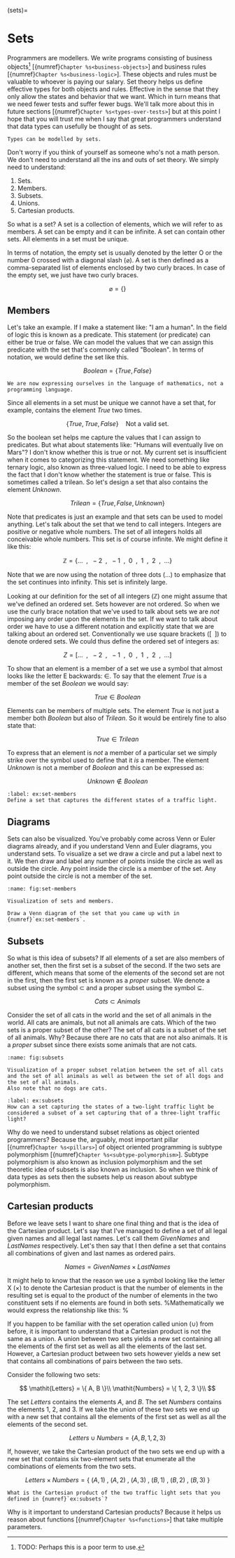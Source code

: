 (sets)=
# Sets

Programmers are modellers.
We write programs consisting of business objects[^business-objects] [{numref}`Chapter %s<business-objects>`]
and business rules [{numref}`Chapter %s<business-logic>`].
These objects and rules must be valuable to whoever is paying our salary.
Set theory helps us define effective types for both objects and rules.
Effective in the sense that they only allow the states and behavior that we want.
Which in turn means that we need fewer tests and suffer fewer bugs.
We'll talk more about this in future sections [{numref}`Chapter %s<types-over-tests>`] but at this point I hope that you will trust me when I say that great programmers understand that data types can usefully be thought of as sets.

[^business-objects]: TODO: Perhaps this is a poor term to use.

```{important}
Types can be modelled by sets.
```

Don't worry if you think of yourself as someone who's not a math person.
We don't need to understand all the ins and outs of set theory.
We simply need to understand:

1. Sets.
2. Members.
3. Subsets.
4. Unions.
5. Cartesian products.

So what is a set?
A set is a collection of elements, which we will refer to as members.
A set can be empty and it can be infinite.
A set can contain other sets.
All elements in a set must be unique.

In terms of notation, the empty set is usually denoted by the letter O or the number 0 crossed with a diagonal slash ($\varnothing$).
A set is then defined as a comma-separated list of elements enclosed by two curly braces.
In case of the empty set, we just have two curly braces.

$$
\varnothing = \{ \}
$$

## Members

Let's take an example.
If I make a statement like: "I am a human".
In the field of logic this is known as a predicate.
This statement (or predicate) can either be true or false.
We can model the values that we can assign this predicate with the set that's commonly called "Boolean".
In terms of notation, we would define the set like this.

$$
\mathit{Boolean} = \{ \mathit{True}, \mathit{False} \}
$$

```{caution}
We are now expressing ourselves in the language of mathematics, not a programming language.
```

Since all elements in a set must be unique we cannot have a set that, for example, contains the element $\mathit{True}$ two times.

$$
\{ \mathit{True}, \mathit{True}, \mathit{False} \} \quad \text{Not a valid set.}
$$

So the boolean set helps me capture the values that I can assign to predicates.
But what about statements like: "Humans will eventually live on Mars"?
I don't know whether this is true or not.
My current set is insufficient when it comes to categorizing this statement.
We need something like ternary logic, also known as three-valued logic.
I need to be able to express the fact that I don't know whether the statement is true or false.
This is sometimes called a trilean.
So let's design a set that also contains the element $\mathit{Unknown}$.

$$
\mathit{Trilean} = \{ \mathit{True}, \mathit{False}, \mathit{Unknown} \}
$$

Note that predicates is just an example and that sets can be used to model anything.
Let's talk about the set that we tend to call integers.
Integers are positive or negative whole numbers.
The set of all integers holds all conceivable whole numbers.
This set is of course infinite.
We might define it like this:

$$
\mathbb{Z} = \{ \dotsc \enspace , \enspace -2 \enspace , \enspace -1 \enspace , \enspace 0 \enspace , \enspace 1 \enspace , \enspace 2 \enspace , \enspace \dotsc \}
$$

Note that we are now using the notation of three dots ($\dotsc$) to emphasize that the set continues into infinity.
This set is infinitely large.

Looking at our definition for the set of all integers ($\mathbb{Z}$) one might assume that we've defined an ordered set.
Sets however are not ordered.
So when we use the curly brace notation that we've used to talk about sets we are *not* imposing any order upon the elements in the set.
If we want to talk about order we have to use a different notation and explicitly state that we are talking about an ordered set.
Conventionally we use square brackets ($[\enspace]$) to denote ordered sets.
We could thus define the ordered set of integers as:

$$
Z = [ \dotsc \enspace , \enspace -2 \enspace , \enspace -1 \enspace , \enspace 0 \enspace , \enspace 1 \enspace , \enspace 2 \enspace , \enspace \dotsc ]
$$

To show that an element is a member of a set we use a symbol that almost looks like the letter E backwards: $\in$.
To say that the element $\mathit{True}$ is a member of the set $\mathit{Boolean}$ we would say:

$$
\mathit{True} \in \mathit{Boolean}
$$

Elements can be members of multiple sets.
The element $\mathit{True}$ is not just a member both $\mathit{Boolean}$ but also of $\mathit{Trilean}$.
So it would be entirely fine to also state that:

$$
\mathit{True} \in \mathit{Trilean}
$$

To express that an element is *not* a member of a particular set we simply strike over the symbol used to define that it *is* a member.
The element $\mathit{Unknown}$ is not a member of $\mathit{Boolean}$ and this can be expressed as:

$$
\mathit{Unknown} \not\in \mathit{Boolean}
$$

```{exercise}
:label: ex:set-members
Define a set that captures the different states of a traffic light.
```


## Diagrams

Sets can also be visualized.
You've probably come across Venn or Euler diagrams already, and if you understand Venn and Euler diagrams, you understand sets.
To visualize a set we draw a circle and put a label next to it.
We then draw and label any number of points inside the circle as well as outside the circle.
Any point inside the circle is a member of the set.
Any point outside the circle is not a member of the set.

```{figure} ../images/sets-and-members.jpg
:name: fig:set-members

Visualization of sets and members.
```

```{exercise}
Draw a Venn diagram of the set that you came up with in {numref}`ex:set-members`.
```

## Subsets

So what is this idea of subsets?
If all elements of a set are also members of another set, then the first set is a subset of the second.
If the two sets are different, which means that some of the elements of the second set are not in the first, then the first set is known as a *proper* subset.
We denote a subset using the symbol $\subset$ and a proper subset using the symbol $\subseteq$.

$$
\mathit{Cats} \subset \mathit{Animals}
$$

Consider the set of all cats in the world and the set of all animals in the world.
All cats are animals, but not all animals are cats.
Which of the two sets is a proper subset of the other?
The set of all cats is a subset of the set of all animals.
Why? Because there are no cats that are not also animals.
It is a *proper* subset since there exists some animals that are not cats.

```{figure} ../images/subsets.jpg
:name: fig:subsets

Visualization of a proper subset relation between the set of all cats and the set of all animals as well as between the set of all dogs and the set of all animals.
Also note that no dogs are cats.
```

```{exercise}
:label: ex:subsets
How can a set capturing the states of a two-light traffic light be considered a subset of a set capturing that of a three-light traffic light?
```

Why do we need to understand subset relations as object oriented programmers?
Because the, arguably, most important pillar [{numref}`Chapter %s<pillars>`] of object oriented programming is subtype polymorphism [{numref}`Chapter %s<subtype-polymorphism>`].
Subtype polymorphism is also known as inclusion polymorphism and the set theoretic idea of subsets is also known as inclusion.
So when we think of data types as sets then the subsets help us reason about subtype polymorphism.


## Cartesian products

Before we leave sets I want to share one final thing and that is the idea of the Cartesian product.
Let's say that I've managed to define a set of all legal given names and all legal last names.
Let's call them $\mathit{GivenNames}$ and $\mathit{LastNames}$ respectively.
Let's then say that I then define a set that contains all combinations of given and last names as ordered pairs.

$$
\mathit{Names} = \mathit{GivenNames} \times \mathit{LastNames}
$$

It might help to know that the reason we use a symbol looking like the letter X ($\times$) to denote the Cartesian product is that the number of elements in the resulting set is equal to the product of the number of elements in the two constituent sets if no elements are found in both sets.
%Mathematically we would express the relationship like this:
%$$
%|\mathit{Names}| = |\mathit{GivenNames}| * |\mathit{LastNames}|
%$$

If you happen to be familiar with the set operation called union ($\cup$) from before, it is important to understand that a Cartesian product is not the same as a union.
A union between two sets yields a new set containing all the elements of the first set as well as all the elements of the last set.
However, a Cartesian product between two sets however yields a new set that contains all combinations of pairs between the two sets.

Consider the following two sets:

$$
\mathit{Letters} = \{ A, B \}\\
\mathit{Numbers} = \{ 1, 2, 3 \}\\
$$

The set $\mathit{Letters}$ contains the elements $A$, and $B$.
The set $\mathit{Numbers}$ contains the elements $1$, $2$, and $3$.
If we take the union of these two sets we end up with a new set that contains all the elements of the first set as well as all the elements of the second set.

$$
\mathit{Letters} \cup \mathit{Numbers} = \{ A, B, 1, 2, 3 \}
$$

If, however, we take the Cartesian product of the two sets we end up with a new set that contains six two-element sets that enumerate all the combinations of elements from the two sets.

$$
\mathit{Letters} \times \mathit{Numbers} =
\{\ 
( A, 1 )\ ,\  
( A, 2 )\ ,\ 
( A, 3 )\ ,\ 
( B, 1 )\ ,\ 
( B, 2 )\ ,\ 
( B, 3 )\  
\}
$$

```{exercise}
What is the Cartesian product of the two traffic light sets that you defined in {numref}`ex:subsets`?
```

Why is it important to understand Cartesian products?
Because it helps us reason about functions [{numref}`Chapter %s<functions>`] that take multiple parameters.

